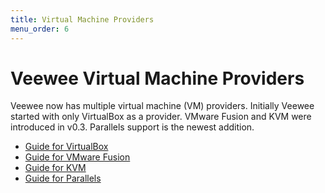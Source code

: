 ```yaml
---
title: Virtual Machine Providers
menu_order: 6
---
```

# Veewee Virtual Machine Providers

Veewee now has multiple virtual machine (VM) providers. Initially Veewee started with only VirtualBox as a provider. VMware Fusion and KVM were introduced in v0.3.  Parallels support is the newest addition.

* [Guide for VirtualBox](/docs/vbox/)
* [Guide for VMware Fusion](/docs/fusion/)
* [Guide for KVM](/docs/kvm/)
* [Guide for Parallels](/docs/parallels/)

